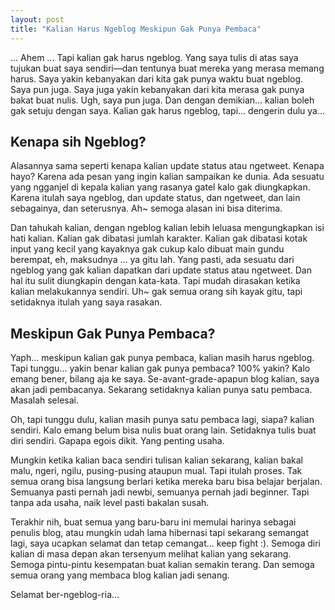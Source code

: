 ```yaml
---
layout: post
title: "Kalian Harus Ngeblog Meskipun Gak Punya Pembaca"
---
```


... Ahem ... Tapi kalian gak harus ngeblog. Yang saya tulis di atas saya
tujukan buat saya sendiri―dan tentunya buat mereka yang merasa memang
harus. Saya yakin kebanyakan dari kita gak punya waktu buat ngeblog. Saya
pun juga. Saya juga yakin kebanyakan dari kita merasa gak punya bakat buat
nulis. Ugh, saya pun juga. Dan dengan demikian... kalian boleh gak setuju
dengan saya. Kalian gak harus ngeblog, tapi... dengerin dulu ya...

Kenapa sih Ngeblog?
-------------------

Alasannya sama seperti kenapa kalian update status atau ngetweet. Kenapa
hayo? Karena ada pesan yang ingin kalian sampaikan ke dunia. Ada sesuatu
yang ngganjel di kepala kalian yang rasanya gatel kalo gak diungkapkan.
Karena itulah saya ngeblog, dan update status, dan ngetweet, dan lain
sebagainya, dan seterusnya. Ah~ semoga alasan ini bisa diterima.

Dan tahukah kalian, dengan ngeblog kalian lebih leluasa mengungkapkan isi
hati kalian. Kalian gak dibatasi jumlah karakter. Kalian gak dibatasi kotak
input yang kecil yang kayaknya gak cukup kalo dibuat main gundu berempat,
eh, maksudnya ... ya gitu lah. Yang pasti, ada sesuatu dari ngeblog yang gak
kalian dapatkan dari update status atau ngetweet. Dan hal itu sulit
diungkapin dengan kata-kata. Tapi mudah dirasakan ketika kalian melakukannya
sendiri. Uh~ gak semua orang sih kayak gitu, tapi setidaknya itulah yang
saya rasakan.

Meskipun Gak Punya Pembaca?
---------------------------

Yaph... meskipun kalian gak punya pembaca, kalian masih harus ngeblog. Tapi
tunggu... yakin benar kalian gak punya pembaca? 100% yakin? Kalo emang
bener, bilang aja ke saya. Se-avant-grade-apapun blog kalian, saya akan jadi
pembacanya. Sekarang setidaknya kalian punya satu pembaca. Masalah selesai.

Oh, tapi tunggu dulu, kalian masih punya satu pembaca lagi, siapa? kalian
sendiri. Kalo emang belum bisa nulis buat orang lain. Setidaknya tulis buat
diri sendiri. Gapapa egois dikit. Yang penting usaha.

Mungkin ketika kalian baca sendiri tulisan kalian sekarang, kalian bakal
malu, ngeri, ngilu, pusing-pusing ataupun mual. Tapi itulah proses. Tak
semua orang bisa langsung berlari ketika mereka baru bisa belajar berjalan.
Semuanya pasti pernah jadi newbi, semuanya pernah jadi beginner. Tapi tanpa
ada usaha, naik level pasti bakalan susah.

Terakhir nih, buat semua yang baru-baru ini memulai harinya sebagai penulis
blog, atau mungkin udah lama hibernasi tapi sekarang semangat lagi, saya
ucapkan selamat dan tetap cemangat... keep fight :). Semoga diri kalian di
masa depan akan tersenyum melihat kalian yang sekarang. Semoga pintu-pintu
kesempatan buat kalian semakin terang. Dan semoga semua orang yang membaca
blog kalian jadi senang.

Selamat ber-ngeblog-ria...
